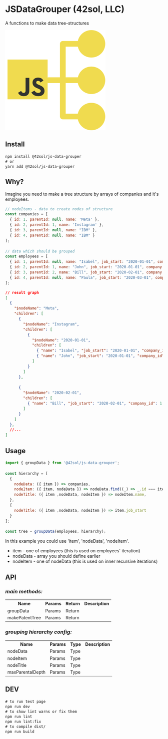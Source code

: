 # JSDataGrouper (42sol, LLC)
A functions to make data tree-structures

<img src='./logo.svg'>

## Install
```shell
npm install @42sol/js-data-grouper
# or
yarn add @42sol/js-data-grouper
```

## Why?
Imagine you need to make a tree structure by arrays of companies and it's employees.

```javascript
// nodeItems - data to create nodes of structure
const companies = [
  { id: 1, parentId: null, name: 'Meta' },
  { id: 2, parentId: 1, name: 'Instagram' },
  { id: 3, parentId: null, name: "IBM" },
  { id: 4, parentId: null, name: "IBM" }
];

// data which should be grouped
const employees = [
  { id: 1, parentId: null, name: "Isabel", job_start: "2020-01-01", company: 'Instagram' },
  { id: 2, parentId: 1, name: "John", job_start: "2020-01-01", company: 'Instagram' },
  { id: 3, parentId: 2, name: "Bill", job_start: "2020-02-01", company: 'Meta' },
  { id: 4, parentId: null, name: "Paula", job_start: "2020-03-01", company: 'IBM' }
];
```

```json
// result graph
[
  {
    "$nodeName": "Meta",
    "children": [
      {
        "$nodeName": "Instagram",
        "children": [
          {
            "$nodeName": "2020-01-01",
            "children": [
              { "name": "Isabel", "job_start": "2020-01-01", "company_id": 2},
              { "name": "John", "job_start": "2020-01-01", "company_id": 2 }
            ]
          }
        ]
      },

      {
        "$nodeName": "2020-02-01",
        "children": [
          { "name": "Bill", "job_start": "2020-02-01", "company_id": 1 }
        ]
      }
    ]
  },
  //...
]
```

## Usage

```javascript
import { groupData } from '@42sol/js-data-grouper';

const hierarchy = [
  {
    nodeData: ({ item }) => companies,
    nodeItem: ({ item, nodeData }) => nodeData.find((_) => _.id === item.company_id),
    nodeTitle: ({ item ,nodeData, nodeItem }) => nodeItem.name,
  },
  {
    nodeTitle: ({ item ,nodeData, nodeItem }) => item.job_start
  }
];

const tree = groupData(employees, hierarchy);
```

In this example you could use 'item', 'nodeData', 'nodeItem'.
- item - one of employees (this is used on employees' iteration)
- nodeData - array you should define earlier
- nodeItem - one of nodeData (this is used on inner recursive iterations)

## API
### *main methods:*
<table>
  <tr><th>Name</th><th>Params</th><th>Return</th><th>Description</th></tr>
  <tr><td>groupData</td><td>Params</td><td>Return</td><td></td></tr>
  <tr><td>makePatentTree</td><td>Params</td><td>Return</td><td></td></tr>
</table>

### *grouping hierarchy config:*
<table>
  <tr><th>Name</th><th>Params</th><th>Type</th><th>Description</th></tr>
  <tr><td>nodeData</td><td>Params</td><td>Type</td><td></td></tr>
  <tr><td>nodeItem</td><td>Params</td><td>Type</td><td></td></tr>
  <tr><td>nodeTitle</td><td>Params</td><td>Type</td><td></td></tr>
  <tr><td>maxParentalDepth</td><td>Params</td><td>Type</td><td></td></tr>
</table>

## DEV
```shell
# to run test page
npm run dev
# to show lint warns or fix them
npm run lint
npm run lint:fix
# to compile dist/
npm run build
```
